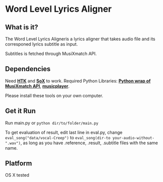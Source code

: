 # Word Level Lyrics Aligner
## What is it?
The Word Level Lyrics Aligneris a lyrics aligner that takes audio file and its corresponed lyrics subtitle as input. 

Subtitles is fetched through MusiXmatch API. 

## Dependencies
Need **[HTK](http://htk.eng.cam.ac.uk/)** and **[SoX](http://sox.sourceforge.net/)** to work. 
Required Python Libraries: **[Python wrap of MusiXmatch API](https://github.com/utstikkar/pyMusiXmatch)**, **[musicplayer](http://)**.

Please install these tools on your own computer.

## Get it Run
Run main.py or `python dir/to/folder/main.py`

To get evaluation of result, edit last line in eval.py, change `eval_song("data/vocal-Creep")` to `eval_song(dir-to your-audio-without-".wav")`, as long as you have .reference, .result, .subtitle files with the same name.

## Platform
OS X tested